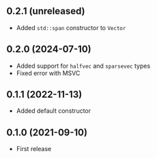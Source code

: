 ## 0.2.1 (unreleased)

- Added `std::span` constructor to `Vector`

## 0.2.0 (2024-07-10)

- Added support for `halfvec` and `sparsevec` types
- Fixed error with MSVC

## 0.1.1 (2022-11-13)

- Added default constructor

## 0.1.0 (2021-09-10)

- First release
